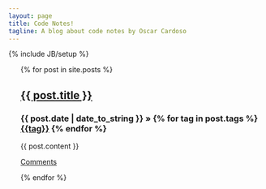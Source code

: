```yaml
---
layout: page
title: Code Notes!
tagline: A blog about code notes by Oscar Cardoso
---
```

{% include JB/setup %}

<ul class="posts">
  {% for post in site.posts %}
	<article>
		<h2><a href="{{ BASE_PATH }}{{ post.url }}">{{ post.title }}</a></h2>
		<h3><span>{{ post.date | date_to_string }}</span> &#187; <span>{% for tag in post.tags %} <a href="{{ BASE_PATH }}tags.html#{{tag}}-ref">{{tag}}</a> {% endfor %}</span></h3>
		{{ post.content }}
		<p><a href="{{ BASE_PATH }}{{ post.url }}#disqus_thread">Comments</a></p>
	</article>
  {% endfor %}
</ul>
